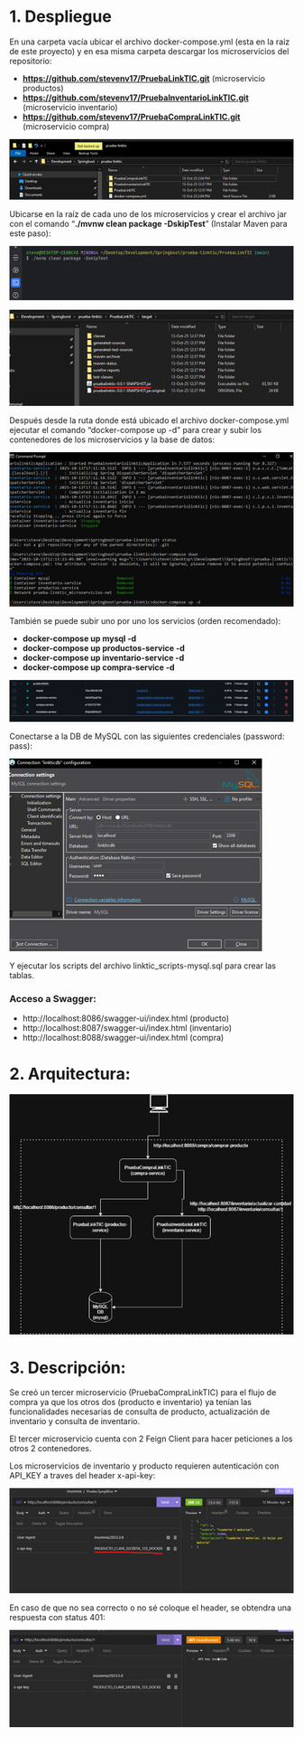 # 1. Despliegue

En una carpeta vacía ubicar el archivo docker-compose.yml (esta en la raiz de este proyecto) y en esa misma carpeta descargar los microservicios del repositorio:

- **https://github.com/stevenv17/PruebaLinkTIC.git** (microservicio productos)
- **https://github.com/stevenv17/PruebaInventarioLinkTIC.git** (microservicio inventario)
- **https://github.com/stevenv17/PruebaCompraLinkTIC.git** (microservicio compra)

 ![imagen](./imagenes/Imagen1.png)


Ubicarse en la raíz de cada uno de los microservicios y crear el archivo jar con el comando “**./mvnw clean package -DskipTest**” (Instalar Maven para este paso):

![imagen](./imagenes/Imagen2.png)

![imagen](./imagenes/Imagen3.png)

Después desde la ruta donde está ubicado el archivo docker-compose.yml ejecutar el comando “docker-compose up -d” para crear y subir los contenedores de los microservicios y la base de datos:

![imagen](./imagenes/Imagen4.png)

También se puede subir uno por uno los servicios (orden recomendado):

- **docker-compose up mysql -d**
- **docker-compose up productos-service -d**
- **docker-compose up inventario-service -d**
- **docker-compose up compra-service -d**

![imagen](./imagenes/Imagen5.png)


Conectarse a la DB de MySQL con las siguientes credenciales (password: pass):

![imagen](./imagenes/Imagen6.png)
 
Y ejecutar los scripts del archivo linktic_scripts-mysql.sql para crear las tablas.

### Acceso a Swagger:

- http://localhost:8086/swagger-ui/index.html (producto)
- http://localhost:8087/swagger-ui/index.html (inventario)
- http://localhost:8088/swagger-ui/index.html (compra)


# 2. Arquitectura:

![imagen](./imagenes/Imagen_arq.png)


# 3. Descripción:

Se creó un tercer microservicio (PruebaCompraLinkTIC) para el flujo de compra ya que los otros dos (producto e inventario) ya tenían las funcionalidades necesarias de consulta de producto, actualización de inventario y consulta de inventario.

El tercer microservicio cuenta con 2 Feign Client para hacer peticiones a los otros 2 contenedores.

Los microservicios de inventario y producto requieren autenticación con API_KEY a traves del header x-api-key:

![imagen](./imagenes/Imagen8.png)

En caso de que no sea correcto o no sé coloque el header, se obtendra una respuesta con status 401:

![imagen](./imagenes/Imagen9.png)